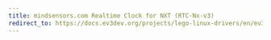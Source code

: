 ```yaml
---
title: mindsensors.com Realtime Clock for NXT (RTC-Nx-v3)
redirect_to: https://docs.ev3dev.org/projects/lego-linux-drivers/en/ev3dev-jessie/sensor_data.html#ds1307
---
```


